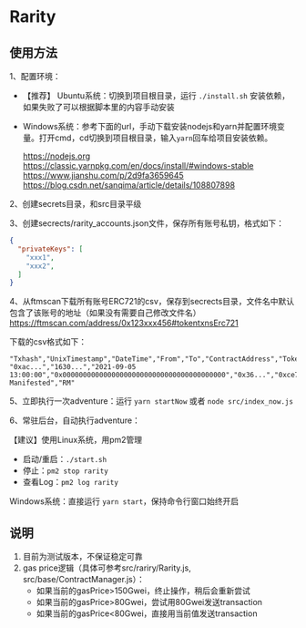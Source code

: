 # Rarity

## 使用方法

1、配置环境：
- 【推荐】 Ubuntu系统：切换到项目根目录，运行 `./install.sh` 安装依赖，如果失败了可以根据脚本里的内容手动安装
- Windows系统：参考下面的url，手动下载安装nodejs和yarn并配置环境变量。打开cmd，cd切换到项目根目录，输入`yarn`回车给项目安装依赖。

   https://nodejs.org
   https://classic.yarnpkg.com/en/docs/install/#windows-stable
   https://www.jianshu.com/p/2d9fa3659645
   https://blog.csdn.net/sanqima/article/details/108807898


2、创建secrets目录，和src目录平级

3、创建secrects/rarity_accounts.json文件，保存所有账号私钥，格式如下：
```json
{
  "privateKeys": [
    "xxx1",
    "xxx2",
  ]
}
```

4、从ftmscan下载所有账号ERC721的csv，保存到secrects目录，文件名中默认包含了该账号的地址（如果没有需要自己修改文件名）
https://ftmscan.com/address/0x123xxx456#tokentxnsErc721

下载的csv格式如下：
```
"Txhash","UnixTimestamp","DateTime","From","To","ContractAddress","TokenId","TokenName","TokenSymbol"
"0xac...","1630...","2021-09-05 13:00:00","0x0000000000000000000000000000000000000000","0x36...","0xce761d788df608bd21bdd59d6f4b54b2e27f25bb","00001","Rarity Manifested","RM"
```

5、立即执行一次adventure：运行 `yarn startNow` 或者 `node src/index_now.js`

6、常驻后台，自动执行adventure：

【建议】使用Linux系统，用pm2管理
- 启动/重启：`./start.sh`
- 停止：`pm2 stop rarity`
- 查看Log：`pm2 log rarity`

Windows系统：直接运行 `yarn start`，保持命令行窗口始终开启

## 说明

1. 目前为测试版本，不保证稳定可靠
2. gas price逻辑（具体可参考src/rariry/Rarity.js, src/base/ContractManager.js）：
    - 如果当前的gasPrice>150Gwei，终止操作，稍后会重新尝试
    - 如果当前的gasPrice>80Gwei，尝试用80Gwei发送transaction
    - 如果当前的gasPrice<80Gwei，直接用当前值发送transaction
